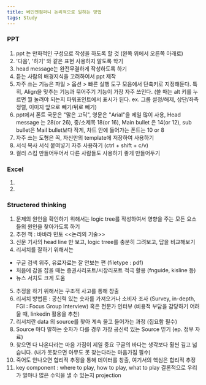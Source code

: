 ```yaml
---
title: 베인엔컴퍼니 논리적으로 일하는 방법
tags: Study
---
```


### PPT
1. ppt 는 만화적인 구성으로 작성을 하도록 할 것 (왼쪽 위에서 오른쪽 아래로)
2. '다음', '하기' 와 같은 표현 사용하지 말도록 학기
3. head message는 완전무결하게 작성하도록 하기
4. 듣는 사람의 배경지식을 고려하여서 ppt 제작
5. 자주 쓰는 기능은 파일 > 옵션 > 빠른 실행 도구 모음에서 단축키로 지정해둔다. 특히, Align을 맞추는 기능과 묶어주기 기능이 가장 자주 쓰인다. (쓸 때는 alt 키를 누르면 뭘 눌려야 되는지 파워포인트에서 표시가 된다. ex. 그룹 설정/해제, 상단/좌측 정렬, 이미지 앞으로 빼기/뒤로 빼기)
5. ppt에서 폰트 국문은 "맑은 고딕", 영문은 "Arial"을 제일 많이 사용, Head message 는 28(or 26), 중/소제목 18(or 16), Main bullet 은 14(or 12), sub bullet은 Mail bullet보다 작게, 차트 안에 들어가는 폰트는 10 or 8
6. 자주 쓰는 도형은 꼭, 자신만의 template에 저장하여 사용하기 
7. 서식 복사 서식 붙여넣기 자주 사용하기 (ctrl + shift + c/v)
8. 컬러 스킴 만들어두어서 다른 사람들도 사용하기 좋게 만들어두기 

### Excel
1. 
2. 

### Structered thinking
1. 문제의 원인을 확인하기 위해서는 logic tree를 작성하여서 영향을 주는 모든 요소들의 원인을 찾아가도록 하기
2. 추천 책 : 바바라 민토 <<논리의 기술>>
3. 신문 기사의 head line 만 보고, logic trree를 충분히 그려보고, 답을 비교해보기
4. 리서치를 잘하기 위해서는
 - 구글 검색 위주, 유료자료는 잘 안보는 편 (filetype : pdf)
 - 처음에 감을 잡을 때는 증권사리포트/시장리포트 적극 활용 (fnguide, kisline 등)
 - 뉴스 서치도 크게 도움
 5. 추정을 하기 위해서는 구조적 사고를 통해 창출
 6. 리서치 방법론 : 공신력 있는 숫자를 가져오거나 소비자 조사 (Survey, in-depth, FGI : Focus Group Interview) 혹은 전문가 인터뷰 (비용적 부담을 감당하기 어려울 때, linkedin 활용을 추천)
 7. 리서치란 data 의 source를 찾아 계속 물고 들어가는 과정 (집요함 필수)
 8. Source 마다 말하는 숫자가 다를 경우 가장 공신력 있는 Source 믿기 (ep. 정부 자료)
9. 찾으면 다 나온다라는 마음 가짐이 제일 중요 구글의 바다는 생각보다 훨씬 깊고 넓습니다. (내가 못찾으면 아무도 못 찾는다라는 마음가짐 필수)
10. 죽어도 안나오면 합리적 추정을 통해 데이터를 창출, 여기서의 핵심은 합리적 추정
11. key component : where to play, how to play, what to play 결론적으로 우리가 얼마나 많은 수익을 낼 수 있는지 projection
